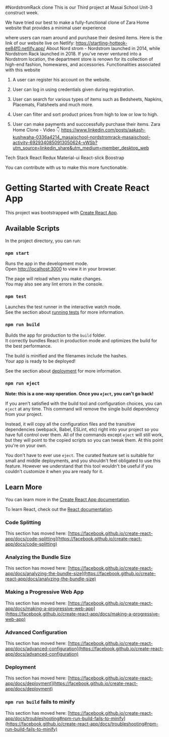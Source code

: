 #NordstromRack clone
This is our Third project at Masai School Unit-3 construct week.

We have tried our best to make a fully-functional clone of Zara Home website that provides a minimal user experience 

where users can roam around and purchase their desired items.
Here is the link of our website live on Netlify: https://startling-hotteok-ee84f0.netlify.app/
About Nord strom -
Nordstrom launched in 2014, while Nordstrom Rack launched in 2018. If you've never ventured into a Nordstrom location, the department store is renown for its collection of high-end fashion, homewares, and accessories.
Functionalities associated with this website
1. A user can register his account on the website.

2. User can log in using credentials given during registration.

3. User can search for various types of items such as Bedsheets, Napkins, Placemats, Flatsheets and much more.

4. User can filter and sort product prices from high to low or low to high.

5. User can make payments and succcessfully purchase their items.
Zara Home Clone - Video 👇
https://www.linkedin.com/posts/aakash-kushwaha-0336a4214_masaischool-nordstromrack-masaischool-activity-6929340850913050624-vWSb?utm_source=linkedin_share&utm_medium=member_desktop_web

Tech Stack
React 
Redux
Material-ui
React-slick
Boostrap


You can contribute with us to make this more functionable.







# Getting Started with Create React App

This project was bootstrapped with [Create React App](https://github.com/facebook/create-react-app).

## Available Scripts

In the project directory, you can run:

### `npm start`

Runs the app in the development mode.\
Open [http://localhost:3000](http://localhost:3000) to view it in your browser.

The page will reload when you make changes.\
You may also see any lint errors in the console.

### `npm test`

Launches the test runner in the interactive watch mode.\
See the section about [running tests](https://facebook.github.io/create-react-app/docs/running-tests) for more information.

### `npm run build`

Builds the app for production to the `build` folder.\
It correctly bundles React in production mode and optimizes the build for the best performance.

The build is minified and the filenames include the hashes.\
Your app is ready to be deployed!

See the section about [deployment](https://facebook.github.io/create-react-app/docs/deployment) for more information.

### `npm run eject`

**Note: this is a one-way operation. Once you `eject`, you can't go back!**

If you aren't satisfied with the build tool and configuration choices, you can `eject` at any time. This command will remove the single build dependency from your project.

Instead, it will copy all the configuration files and the transitive dependencies (webpack, Babel, ESLint, etc) right into your project so you have full control over them. All of the commands except `eject` will still work, but they will point to the copied scripts so you can tweak them. At this point you're on your own.

You don't have to ever use `eject`. The curated feature set is suitable for small and middle deployments, and you shouldn't feel obligated to use this feature. However we understand that this tool wouldn't be useful if you couldn't customize it when you are ready for it.

## Learn More

You can learn more in the [Create React App documentation](https://facebook.github.io/create-react-app/docs/getting-started).

To learn React, check out the [React documentation](https://reactjs.org/).

### Code Splitting

This section has moved here: [https://facebook.github.io/create-react-app/docs/code-splitting](https://facebook.github.io/create-react-app/docs/code-splitting)

### Analyzing the Bundle Size

This section has moved here: [https://facebook.github.io/create-react-app/docs/analyzing-the-bundle-size](https://facebook.github.io/create-react-app/docs/analyzing-the-bundle-size)

### Making a Progressive Web App

This section has moved here: [https://facebook.github.io/create-react-app/docs/making-a-progressive-web-app](https://facebook.github.io/create-react-app/docs/making-a-progressive-web-app)

### Advanced Configuration

This section has moved here: [https://facebook.github.io/create-react-app/docs/advanced-configuration](https://facebook.github.io/create-react-app/docs/advanced-configuration)

### Deployment

This section has moved here: [https://facebook.github.io/create-react-app/docs/deployment](https://facebook.github.io/create-react-app/docs/deployment)

### `npm run build` fails to minify

This section has moved here: [https://facebook.github.io/create-react-app/docs/troubleshooting#npm-run-build-fails-to-minify](https://facebook.github.io/create-react-app/docs/troubleshooting#npm-run-build-fails-to-minify)
